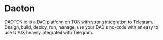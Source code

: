 # Daoton
DAOTON.io is a DAO platform on TON with strong integration to Telegram. Design, build, deploy, run, manage, use your DAO's no-code with an easy to use UI/UX heavily integrated with Telegram.
